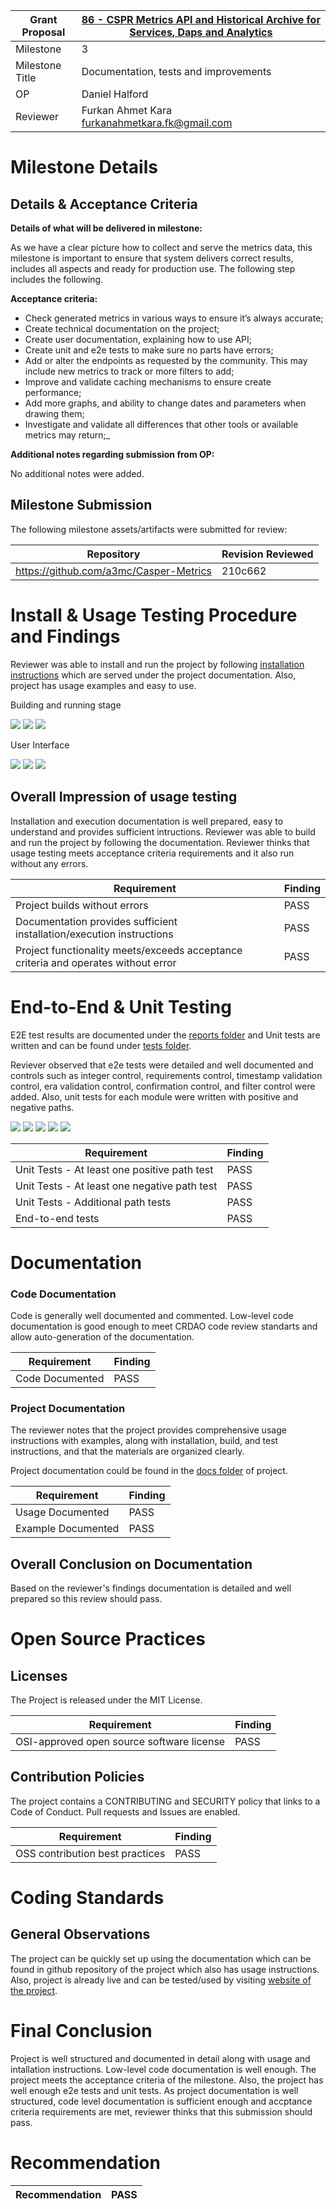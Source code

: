 Grant Proposal | [86 - CSPR Metrics API and Historical Archive for Services, Daps and Analytics](https://portal.devxdao.com/public-proposals/86)
------------ | -------------
Milestone | 3
Milestone Title | Documentation, tests and improvements
OP | Daniel Halford
Reviewer | Furkan Ahmet Kara <furkanahmetkara.fk@gmail.com>

# Milestone Details

## Details & Acceptance Criteria

**Details of what will be delivered in milestone:**

As we have a clear picture how to collect and serve the metrics data, this milestone is important to ensure that system delivers correct results, includes all aspects and ready for production use. The following step includes the following.

**Acceptance criteria:**

- Check generated metrics in various ways to ensure it’s always accurate;
- Create technical documentation on the project;
- Create user documentation, explaining how to use API;
- Create unit and e2e tests to make sure no parts have errors;
- Add or alter the endpoints as requested by the community. This may include new metrics to track or more filters to add;
- Improve and validate caching mechanisms to ensure create performance;
- Add more graphs, and ability to change dates and parameters when drawing them;
- Investigate and validate all differences that other tools or available metrics may return;_

**Additional notes regarding submission from OP:**

No additional notes were added.

## Milestone Submission

The following milestone assets/artifacts were submitted for review:

Repository | Revision Reviewed
------------ | -------------
https://github.com/a3mc/Casper-Metrics | 210c662


# Install & Usage Testing Procedure and Findings

Reviewer was able to install and run the project by following [installation instructions](https://github.com/a3mc/Casper-Metrics/blob/master/docs/INSTALLATION.md) which are served under the project documentation. Also, project has usage examples and easy to use.

Building and running stage

![](assets/adminserve.png)
![](assets/frontserve.png)
![](assets/dockercontainers.png)

User Interface

![](assets/admin4200.png)
![](assets/webui.png)
![](assets/webui2.png)


## Overall Impression of usage testing

Installation and execution documentation is well prepared, easy to understand and provides sufficient intructions. Reviewer was able to build and run the project by following the documentation. Reviewer thinks that usage testing meets acceptance criteria requirements and it also run without any errors.  

Requirement | Finding
------------ | -------------
Project builds without errors | PASS
Documentation provides sufficient installation/execution instructions | PASS
Project functionality meets/exceeds acceptance criteria and operates without error | PASS

# End-to-End & Unit Testing

E2E test results are documented under the [reports folder](https://github.com/a3mc/Casper-Metrics/tree/master/e2e/Reports) and Unit tests are written and can be found under [tests folder](https://github.com/a3mc/Casper-Metrics/tree/master/src/__tests__).

Reviever observed that e2e tests were detailed and well documented and controls such as integer control, requirements control, timestamp validation control, era validation control, confirmation control, and filter control were added.
Also, unit tests for each module were written with positive and negative paths.

![](assets/unittests1.png)
![](assets/unittests2.png)
![](assets/unittests3.png)
![](assets/unittests5.png)
![](assets/unittests6.png)

Requirement | Finding
------------ | -------------
Unit Tests - At least one positive path test | PASS
Unit Tests - At least one negative path test | PASS
Unit Tests - Additional path tests | PASS
End-to-end tests | PASS
# Documentation

### Code Documentation

Code is generally well documented and commented. Low-level code documentation is good enough to meet CRDAO code review standarts and allow auto-generation of the documentation.

Requirement | Finding
------------ | -------------
Code Documented | PASS

### Project Documentation

The reviewer notes that the project provides comprehensive usage instructions with examples, along with installation, build, and test instructions, and that the materials are organized clearly.

Project documentation could be found in the [docs folder](https://github.com/a3mc/Casper-Metrics/tree/master/docs) of project.

Requirement | Finding
------------ | -------------
Usage Documented | PASS
Example Documented | PASS

## Overall Conclusion on Documentation

Based on the reviewer's findings documentation is detailed and well prepared so this review should pass.

# Open Source Practices

## Licenses

The Project is released under the MIT License.

Requirement | Finding
------------ | -------------
OSI-approved open source software license | PASS

## Contribution Policies

The project contains a CONTRIBUTING and SECURITY policy that links to a Code of Conduct. Pull requests and Issues are enabled.

Requirement | Finding
------------ | -------------
OSS contribution best practices | PASS

# Coding Standards

## General Observations

The project can be quickly set up using the documentation which can be found in github repository of the project which also has usage instructions. Also, project is already live and can be tested/used by visiting [website of the project](https://caspermetrics.io). 

# Final Conclusion

Project is well structured and documented in detail along with usage and intallation instructions. Low-level code documentation is well enough. The project meets the acceptance criteria of the milestone. Also, the project has well enough e2e tests and unit tests. As project documentation is well structured, code level documentation is sufficient enough and accptance criteria requirements are met, reviewer thinks that this submission should pass.

# Recommendation

Recommendation | PASS
------------ | -------------
